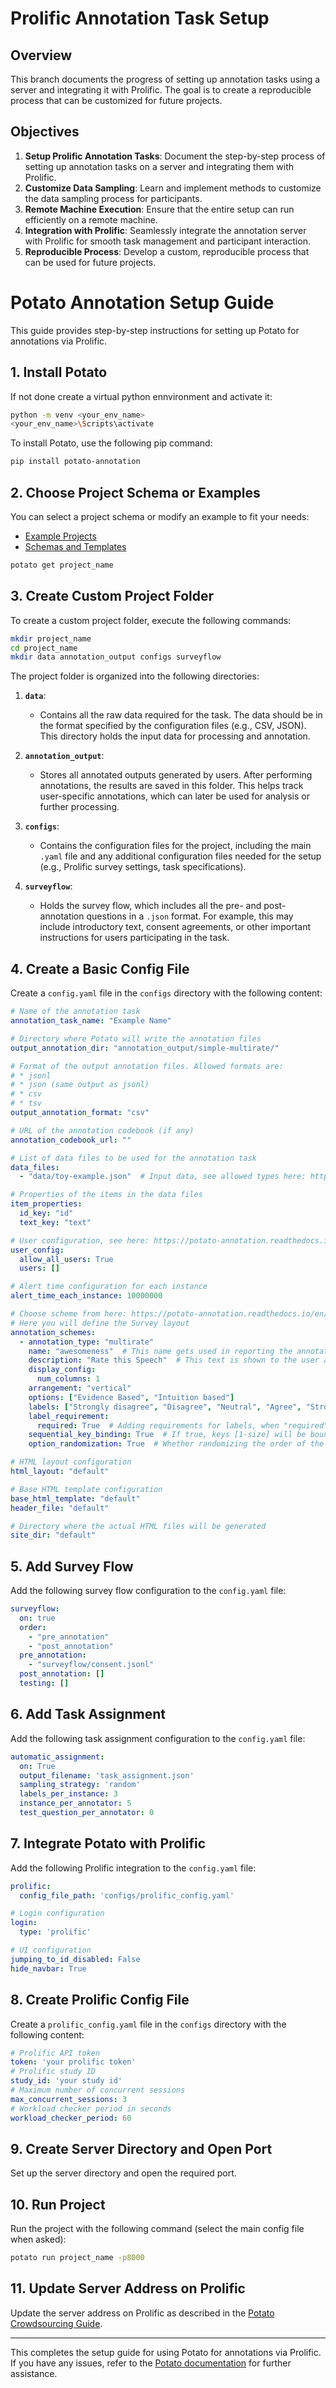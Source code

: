 # Prolific Annotation Task Setup

## Overview

This branch documents the progress of setting up annotation tasks using a server and integrating it with Prolific. The goal is to create a reproducible process that can be customized for future projects.

## Objectives

1. **Setup Prolific Annotation Tasks**: Document the step-by-step process of setting up annotation tasks on a server and integrating them with Prolific.
2. **Customize Data Sampling**: Learn and implement methods to customize the data sampling process for participants.
3. **Remote Machine Execution**: Ensure that the entire setup can run efficiently on a remote machine.
4. **Integration with Prolific**: Seamlessly integrate the annotation server with Prolific for smooth task management and participant interaction.
5. **Reproducible Process**: Develop a custom, reproducible process that can be used for future projects.




# Potato Annotation Setup Guide

This guide provides step-by-step instructions for setting up Potato for annotations via Prolific.

## 1. Install Potato

If not done create a virtual python ennvironment and activate it:

```bash
python -m venv <your_env_name>
<your_env_name>\Scripts\activate
```

To install Potato, use the following pip command:

```bash
pip install potato-annotation
```

## 2. Choose Project Schema or Examples

You can select a project schema or modify an example to fit your needs:

- [Example Projects](https://potato-annotation.readthedocs.io/en/latest/example-projects/)
- [Schemas and Templates](https://potato-annotation.readthedocs.io/en/latest/schemas_and_templates/)

```bash
potato get project_name
```

## 3. Create Custom Project Folder

To create a custom project folder, execute the following commands:

```bash
mkdir project_name
cd project_name
mkdir data annotation_output configs surveyflow
```

The project folder is organized into the following directories:

1. **`data`**:
   - Contains all the raw data required for the task. The data should be in the format specified by the configuration files (e.g., CSV, JSON). This directory holds the input data for processing and annotation.

2. **`annotation_output`**:
   - Stores all annotated outputs generated by users. After performing annotations, the results are saved in this folder. This helps track user-specific annotations, which can later be used for analysis or further processing.

3. **`configs`**:
   - Contains the configuration files for the project, including the main `.yaml` file and any additional configuration files needed for the setup (e.g., Prolific survey settings, task specifications).

4. **`surveyflow`**:
   - Holds the survey flow, which includes all the pre- and post-annotation questions in a `.json` format. For example, this may include introductory text, consent agreements, or other important instructions for users participating in the task.

## 4. Create a Basic Config File

Create a `config.yaml` file in the `configs` directory with the following content:

```yaml
# Name of the annotation task
annotation_task_name: "Example Name"

# Directory where Potato will write the annotation files
output_annotation_dir: "annotation_output/simple-multirate/"

# Format of the output annotation files. Allowed formats are:
# * jsonl
# * json (same output as jsonl)
# * csv
# * tsv
output_annotation_format: "csv"

# URL of the annotation codebook (if any)
annotation_codebook_url: ""

# List of data files to be used for the annotation task
data_files:
  - "data/toy-example.json"  # Input data, see allowed types here: https://potato-annotation.readthedocs.io/en/latest/data_format/

# Properties of the items in the data files
item_properties:
  id_key: "id"
  text_key: "text"

# User configuration, see here: https://potato-annotation.readthedocs.io/en/latest/user_and_collaboration/
user_config:
  allow_all_users: True
  users: []

# Alert time configuration for each instance
alert_time_each_instance: 10000000

# Choose scheme from here: https://potato-annotation.readthedocs.io/en/latest/schemas_and_templates/ e.g., "multirate"
# Here you will define the Survey layout
annotation_schemes:
  - annotation_type: "multirate"
    name: "awesomeness"  # This name gets used in reporting the annotation results
    description: "Rate this Speech"  # This text is shown to the user and can be a longer statement
    display_config:
      num_columns: 1
    arrangement: "vertical"
    options: ["Evidence Based", "Intuition based"]
    labels: ["Strongly disagree", "Disagree", "Neutral", "Agree", "Strongly Agree"]
    label_requirement:
      required: True  # Adding requirements for labels, when "required" is True, the annotators will be asked to finish the current instance to proceed
    sequential_key_binding: True  # If true, keys [1-size] will be bound to scale responses. Likert scales larger than 10 are not supported with this simple keybinding and will need to use the full item specification to bind all scale points to keys.
    option_randomization: True  # Whether randomizing the order of the options

# HTML layout configuration
html_layout: "default"

# Base HTML template configuration
base_html_template: "default"
header_file: "default"

# Directory where the actual HTML files will be generated
site_dir: "default"
```

## 5. Add Survey Flow

Add the following survey flow configuration to the `config.yaml` file:

```yaml
surveyflow:
  on: true
  order:
    - "pre_annotation"
    - "post_annotation"
  pre_annotation:
    - "surveyflow/consent.jsonl"
  post_annotation: []
  testing: []
```

## 6. Add Task Assignment

Add the following task assignment configuration to the `config.yaml` file:

```yaml
automatic_assignment:
  on: True
  output_filename: 'task_assignment.json'
  sampling_strategy: 'random'
  labels_per_instance: 3
  instance_per_annotator: 5
  test_question_per_annotator: 0
```

## 7. Integrate Potato with Prolific

Add the following Prolific integration to the `config.yaml` file:

```yaml
prolific:
  config_file_path: 'configs/prolific_config.yaml'

# Login configuration
login:
  type: 'prolific'

# UI configuration
jumping_to_id_disabled: False
hide_navbar: True
```

## 8. Create Prolific Config File

Create a `prolific_config.yaml` file in the `configs` directory with the following content:

```yaml
# Prolific API token
token: 'your prolific token'
# Prolific study ID
study_id: 'your study id'
# Maximum number of concurrent sessions
max_concurrent_sessions: 3
# Workload checker period in seconds
workload_checker_period: 60
```

## 9. Create Server Directory and Open Port

Set up the server directory and open the required port.

## 10. Run Project

Run the project with the following command (select the main config file when asked):

```bash
potato run project_name -p8000
```

## 11. Update Server Address on Prolific

Update the server address on Prolific as described in the [Potato Crowdsourcing Guide](https://potato-annotation.readthedocs.io/en/latest/crowdsourcing/).

---

This completes the setup guide for using Potato for annotations via Prolific. If you have any issues, refer to the [Potato documentation](https://potato-annotation.readthedocs.io/) for further assistance.



